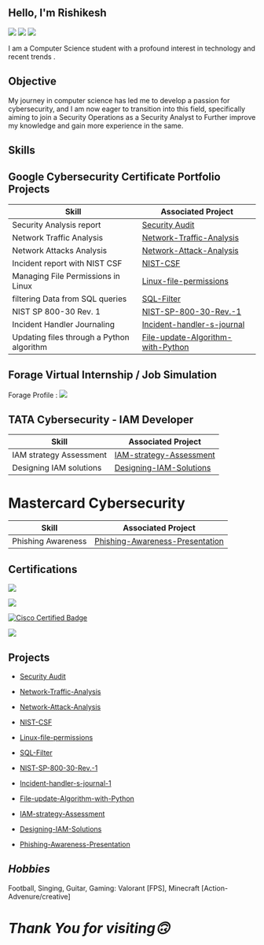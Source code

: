 ## Hello, I'm Rishikesh 
<a href="https://www.linkedin.com/in/rishikesh-pednekar-3184091b6/"><img src="https://img.shields.io/badge/-LinkedIn-0072b1?&style=for-the-badge&logo=linkedin&logoColor=white" /></a>
<a href="https://www.instagram.com/rishikesh.fr/"><img src="https://img.shields.io/badge/-Instagram-d62976?&style=for-the-badge&logo=Instagram&logoColor=white" /></a>
<a href="https://www.youtube.com/@rishikesh_pednekar"><img src="https://img.shields.io/badge/-Youtube-FF0000?&style=for-the-badge&logo=Youtube&logoColor=white" /></a>

I am a Computer Science student with a profound interest in technology and recent trends .


## **Objective**

My journey in computer science has led me to develop a passion for cybersecurity, and I am now eager to transition into this field, specifically aiming to join a Security Operations as a Security Analyst to Further improve my knowledge and gain more experience in the same.



## **Skills**

## **Google Cybersecurity Certificate Portfolio Projects**

| Skill                                         | Associated Project         |
|-----------------------------------------------|----------------------------|
| Security Analysis report                      | <a href="https://github.com/rishikesh737/SecurityAudit/tree/main">Security Audit </a>|
| Network Traffic Analysis                      | <a href="https://github.com/rishikesh737/Network-Traffic-Analysis/tree/main">Network-Traffic-Analysis </a>|
| Network Attacks Analysis                      | <a href="https://github.com/rishikesh737/Network-Attack-Analysis/tree/main">Network-Attack-Analysis </a> |
| Incident report with NIST CSF                 | <a href="https://github.com/rishikesh737/Network-Attack-Analysis/tree/main">NIST-CSF </a> |
| Managing File Permissions in Linux            | <a href="https://github.com/rishikesh737/Linux-file-permissions/tree/main">Linux-file-permissions </a> |      
| filtering Data from SQL queries               | <a href="https://github.com/rishikesh737/SQL-Filter/tree/main">SQL-Filter </a> | 
| NIST SP 800-30 Rev. 1                         | <a href="https://github.com/rishikesh737/NIST-SP-800-30-Rev.-1/tree/main">NIST-SP-800-30-Rev.-1 </a> |
| Incident Handler Journaling                   | <a href="https://github.com/rishikesh737/Incident-handler-s-journal/tree/main">Incident-handler-s-journal </a> | 
| Updating files through a Python algorithm     | <a href="https://github.com/rishikesh737/File-update-Algorithm-with-Python/tree/main">File-update-Algorithm-with-Python </a> |


## **Forage Virtual Internship / Job Simulation**
Forage Profile : <img src="https://img.shields.io/badge/-forage-5A77ED?style=for-the-badge&logo=forage&logoColor=white" />

## **TATA Cybersecurity - IAM Developer**

| Skill                                         | Associated Project         |
|-----------------------------------------------|----------------------------|
| IAM strategy Assessment                       | <a href="https://github.com/rishikesh737/IAM-strategy-Assessment/tree/main">IAM-strategy-Assessment </a>|
| Designing IAM solutions                       | <a href="https://github.com/rishikesh737/Designing-IAM-Solutions/tree/main">Designing-IAM-Solutions </a>|


# **Mastercard Cybersecurity** 

| Skill                                         | Associated Project         |
|-----------------------------------------------|----------------------------|
| Phishing Awareness                            | <a href="https://github.com/rishikesh737/Phishing-Awareness-Presentation/tree/main">Phishing-Awareness-Presentation </a>|

 
 


## **Certifications**

<div>
  
<a href="https://coursera.org/share/5db5b9b7da505060c9be66b11a3e441e"><img src="https://img.shields.io/badge/-Google Cybersecurity Professional Certificate -fcba03?&style=for-the-badge&logo=google&logoColor=white" /></a>
  

<a href="https://www.linkedin.com/learning/certificates/34fd1526c2b0d493ebea4ee62fa591d13cebd08a35fae8abae5fc5630fa7ecb7?trk=share_certificate"><img src="https://img.shields.io/badge/-Microsoft and LinkedIn:Career Essentials in Cybersecurity-0046b1?&style=for-the-badge&logo=linkedin&logoColor=white" /></a>


<a href="https://www.credly.com/badges/8f7e595c-d1eb-4efe-9076-cce2293db58f/public_url"> <img src="https://img.shields.io/badge/-Cisco Certified : Networking Basics -000FF?&style=for-the-badge&logo=cisco&logoColor=white" alt="Cisco Certified Badge" /></a>


<a href="https://www.coursera.org/account/accomplishments/records/BUX316SGSU3S"><img src="https://img.shields.io/badge/-GRC Approach to Managing Cybersecurity -%2336454F?&style=for-the-badge&color=white" /></a>




## **Projects**

- <a href="https://github.com/rishikesh737/SecurityAudit/tree/main">Security Audit </a>

- <a href="https://github.com/rishikesh737/Network-Traffic-Analysis/tree/main">Network-Traffic-Analysis </a>

- <a href="https://github.com/rishikesh737/Network-Attack-Analysis/tree/main">Network-Attack-Analysis </a>

- <a href="https://github.com/rishikesh737/NIST-CSF/tree/main">NIST-CSF </a>

- <a href="https://github.com/rishikesh737/Linux-file-permissions/tree/main">Linux-file-permissions </a>

- <a href="https://github.com/rishikesh737/SQL-Filter/tree/main">SQL-Filter </a>

- <a href="https://github.com/rishikesh737/NIST-SP-800-30-Rev.-1/tree/main">NIST-SP-800-30-Rev.-1 </a>

- <a href="https://github.com/rishikesh737/Incident-handler-s-journal/tree/main">Incident-handler-s-journal-1 </a>

- <a href="https://github.com/rishikesh737/File-update-Algorithm-with-Python/tree/main">File-update-Algorithm-with-Python </a>

- <a href="https://github.com/rishikesh737/IAM-strategy-Assessment/tree/main">IAM-strategy-Assessment </a>

- <a href="https://github.com/rishikesh737/Designing-IAM-Solutions/tree/main">Designing-IAM-Solutions </a>

- <a href="https://github.com/rishikesh737/Phishing-Awareness-Presentation/tree/main">Phishing-Awareness-Presentation </a>


## _Hobbies_
Football, Singing, Guitar, Gaming: Valorant [FPS], Minecraft [Action-Advenure/creative]  

                



# _Thank You for visiting🙃_                                                                                                
